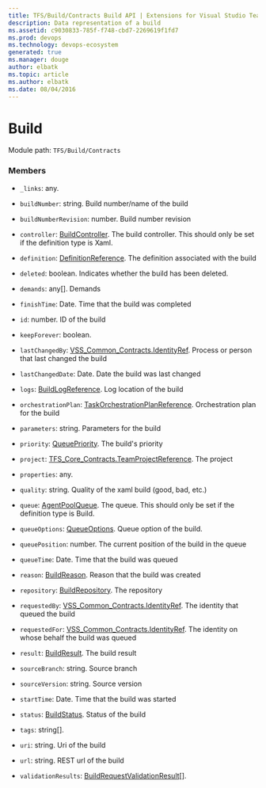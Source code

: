 ```yaml
---
title: TFS/Build/Contracts Build API | Extensions for Visual Studio Team Services
description: Data representation of a build
ms.assetid: c9030833-785f-f748-cbd7-2269619f1fd7
ms.prod: devops
ms.technology: devops-ecosystem
generated: true
ms.manager: douge
author: elbatk
ms.topic: article
ms.author: elbatk
ms.date: 08/04/2016
---
```


# Build

Module path: `TFS/Build/Contracts`


### Members

* `_links`: any. 

* `buildNumber`: string. Build number/name of the build

* `buildNumberRevision`: number. Build number revision

* `controller`: [BuildController](./BuildController.md). The build controller. This should only be set if the definition type is Xaml.

* `definition`: [DefinitionReference](./DefinitionReference.md). The definition associated with the build

* `deleted`: boolean. Indicates whether the build has been deleted.

* `demands`: any[]. Demands

* `finishTime`: Date. Time that the build was completed

* `id`: number. ID of the build

* `keepForever`: boolean. 

* `lastChangedBy`: [VSS_Common_Contracts.IdentityRef](../../../VSS/WebApi/Contracts/IdentityRef.md). Process or person that last changed the build

* `lastChangedDate`: Date. Date the build was last changed

* `logs`: [BuildLogReference](./BuildLogReference.md). Log location of the build

* `orchestrationPlan`: [TaskOrchestrationPlanReference](./TaskOrchestrationPlanReference.md). Orchestration plan for the build

* `parameters`: string. Parameters for the build

* `priority`: [QueuePriority](./QueuePriority.md). The build&#x27;s priority

* `project`: [TFS_Core_Contracts.TeamProjectReference](../../../TFS/Core/Contracts/TeamProjectReference.md). The project

* `properties`: any. 

* `quality`: string. Quality of the xaml build (good, bad, etc.)

* `queue`: [AgentPoolQueue](./AgentPoolQueue.md). The queue. This should only be set if the definition type is Build.

* `queueOptions`: [QueueOptions](./QueueOptions.md). Queue option of the build.

* `queuePosition`: number. The current position of the build in the queue

* `queueTime`: Date. Time that the build was queued

* `reason`: [BuildReason](./BuildReason.md). Reason that the build was created

* `repository`: [BuildRepository](./BuildRepository.md). The repository

* `requestedBy`: [VSS_Common_Contracts.IdentityRef](../../../VSS/WebApi/Contracts/IdentityRef.md). The identity that queued the build

* `requestedFor`: [VSS_Common_Contracts.IdentityRef](../../../VSS/WebApi/Contracts/IdentityRef.md). The identity on whose behalf the build was queued

* `result`: [BuildResult](./BuildResult.md). The build result

* `sourceBranch`: string. Source branch

* `sourceVersion`: string. Source version

* `startTime`: Date. Time that the build was started

* `status`: [BuildStatus](./BuildStatus.md). Status of the build

* `tags`: string[]. 

* `uri`: string. Uri of the build

* `url`: string. REST url of the build

* `validationResults`: [BuildRequestValidationResult](./BuildRequestValidationResult.md)[]. 

